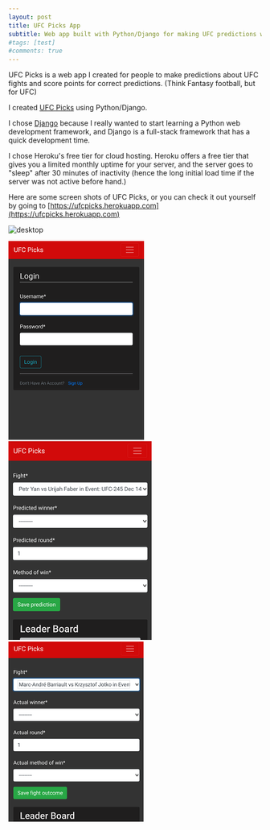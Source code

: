 ```yaml
---
layout: post
title: UFC Picks App
subtitle: Web app built with Python/Django for making UFC predictions with friends
#tags: [test]
#comments: true
---
```


UFC Picks is a web app I created for people to make predictions about UFC fights and score points for correct predictions. (Think Fantasy football, but for UFC)

I created [UFC Picks](https://ufcpicks.herokuapp.com) using Python/Django.

I chose [Django](https://www.djangoproject.com/) because I really wanted to start learning a Python web development framework, and Django is a full-stack framework that has a quick development time.

I chose Heroku's free tier for cloud hosting. Heroku offers a free tier that gives you a limited monthly uptime for your server, and the server goes to "sleep" after 30 minutes of inactivity (hence the long initial load time if the server was not active before hand.)

Here are some screen shots of UFC Picks, or you can check it out yourself by going to [https://ufcpicks.herokuapp.com](https://ufcpicks.herokuapp.com)

![desktop](/img/ufcpicks-web-screenshot.png)

![login-mobile](/img/ufcpicks-login-mobile.png) ![prediction-form-mobile](/img/ufcpicks-predicted-fight-mobile-screenshot.png) ![outcome-form-mobile](/img/ufcpicks-fight-outcome-form-mobile.png)

